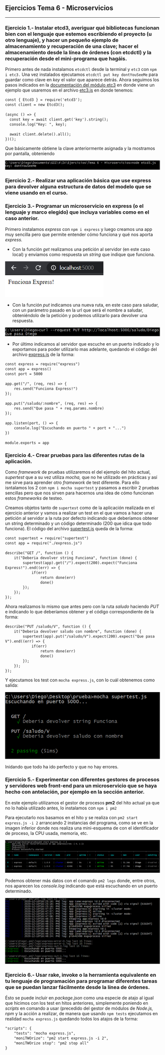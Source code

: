## Ejercicios Tema 6 - Microservicios



---


### Ejercicio 1.- Instalar etcd3, averiguar qué bibliotecas funcionan bien con el lenguaje que estemos escribiendo el proyecto (u otro lenguaje), y hacer un pequeño ejemplo de almacenamiento y recuperación de una clave; hacer el almacenamiento desde la línea de órdenes (con etcdctl) y la recuperación desde el mini-programa que hagáis.

Primero antes de nada instalamos `etcdctl` desde la terminal y `etc3` con `npm i etc3.`
Una vez instalados ejecutamos `etcdctl put key dontYouSeeMe` para guardar como clave en *key* el valor que aparece detrás. Ahora seguimos los pasos indicados en la [documentación del módulo etc3](https://www.npmjs.com/package/etcd3) en donde viene un ejemplo que usaremos en el archivo [etc3.js](https://github.com/LCinder/Autoevaluacion-IV/blob/master/Tema%206%20-%20Microservicios/etcd3.js) en donde tenemos:

~~~
const { Etcd3 } = require('etcd3');
const client = new Etcd3();

(async () => {
  const key = await client.get('key').string();
  console.log("Key: ", key);

  await client.delete().all();
})();
~~~

Que básicamente obtiene la clave anteriormente asignada y la mostramos por pantalla, obteniendo

![etcd3](https://github.com/LCinder/Autoevaluacion-IV/blob/master/Tema%206%20-%20Microservicios/img/etcd3.PNG)







### Ejercicio 2.- Realizar una aplicación básica que use express para devolver alguna estructura de datos del modelo que se viene usando en el curso.



### Ejercicio 3.- Programar un microservicio en express (o el lenguaje y marco elegido) que incluya variables como en el caso anterior.


Primero instalamos *express* con `npm i express` y luego creamos una app muy sencilla pero que permite entender cómo funciona y qué nos aporta *express.*

- Con la función *get* realizamos una petición al servidor (en este caso local) y enviamos como respuesta un *string* que indique que funciona.

![funcionaExpress](https://github.com/LCinder/Autoevaluacion-IV/blob/master/Tema%206%20-%20Microservicios/img/funcionaExpress.PNG)

- Con la función *put* indicamos una nueva ruta, en este caso para saludar, con un parámetro pasado en la url que será el nombre a saludar, obteniéndolo de la petición y podemos utilizarlo para devolver una respuesta.

![Put](https://github.com/LCinder/Autoevaluacion-IV/blob/master/Tema%206%20-%20Microservicios/img/put.PNG)

- Por último indicamos al servidor que escuche en un puerto indicado y lo exportamos para poder utilizarlo mas adelante, quedando el código del archivo [express.js](https://github.com/LCinder/Autoevaluacion-IV/blob/master/Tema%206%20-%20Microservicios/express.js) de la forma:


~~~
const express = require("express")
const app = express()
const port = 5000

app.get("/", (req, res) => {
	res.send("Funciona Express!")
});

app.put("/saludo/:nombre", (req, res) => {
	res.send("Que pasa " + req.params.nombre)
});

app.listen(port, () => {
	console.log("Escuchando en puerto " + port + "...")
})

module.exports = app
~~~



### Ejercicio 4.- Crear pruebas para las diferentes rutas de la aplicación.

Como *framework* de pruebas utilizaremos el del ejemplo del hito actual, *supertest* que a su vez utiliza *mocha,* que no he utilizado en prácticas y así me sirve para aprender otro *framework* de test diferente. Para ello isntalamos los 2 con `npm i mocha supertest` y pasamos a escribir 2 pruebas sencillas pero que nos sirven para hacernos una idea de cómo funcionan estos *frameworks* de testeo.

Creamos objetos tanto de `supertest` como de la aplicación realizada en el ejercicio anterior y vamos a realizar un test en el que vamos a hacer una petición al servidor a la ruta por defecto indicando que deberíamos obtener un string determinado y un código determinado (200 que idica que todo funciona). El código del archivo [supertest.js](https://github.com/LCinder/Autoevaluacion-IV/blob/master/Tema%206%20-%20Microservicios/supertest.js) queda de la forma:


~~~
const supertest = require("supertest")
const app = require("./express.js")

describe("GET /", function () {
	it("Deberia devolver string Funciona", function (done) {
		supertest(app).get("/").expect(200).expect("Funciona Express!").end((err) => {
			if(err)
				return done(err)
				done()
		});
	});
});
~~~

Ahora realizamos lo mismo que antes pero con la ruta *saludo* haciendo *PUT* e indicando lo que deberíamos obtener y el código correspondiente de la forma:


~~~
describe("PUT /saludo/V", function () {
	it("Deberia devolver saludo con nombre", function (done) {
		supertest(app).put("/saludo/V").expect(200).expect("Que pasa V").end((err) => {
			if(err)
				return done(err)
				done()
		});
	});
});
~~~

Y ejecutamos los test con `mocha express.js`, con lo cuál obtenemos como salida:

![Salida test](https://github.com/LCinder/Autoevaluacion-IV/blob/master/Tema%206%20-%20Microservicios/img/test.PNG)

Inidando que todo ha ido perfecto y que no hay errores.



### Ejercicio 5.- Experimentar con diferentes gestores de procesos y servidores web front-end para un microservicio que se haya hecho con antelación, por ejemplo en la sección anterior. 	

En este ejemplo utilizamos el gestor de procesos **pm2** del hito actual ya que no lo había utilizado antes, lo instalamos con `npm i pm2`

Para ejecutarlo nos basamos en el hito y se realiza con `pm2 start express.js -i 2` arrancando 2 instancias del programa, como se ve en la imagen inferior donde nos realiza una mini-esquema de con el identificador de proceso, la CPU usada, memoria, etc.


![pm2 start](https://github.com/LCinder/Autoevaluacion-IV/blob/master/Tema%206%20-%20Microservicios/img/pm2Start.PNG)


Podemos obtener más datos con el comando `pm2 logs` donde, entre otros, nos aparecen los *console.log* indicando que está escuchando en un puerto determinado.

![pm2 Logs](https://github.com/LCinder/Autoevaluacion-IV/blob/master/Tema%206%20-%20Microservicios/img/pm2Logs.PNG)



### Ejercicio 6.- Usar rake, invoke o la herramienta equivalente en tu lenguaje de programación para programar diferentes tareas que se puedan lanzar fácilmente desde la línea de órdenes.


Ésto se puede incluir en *package.json* como una especie de atajo al igual que hicimos con los test en hitos anteriores, simplemente poniendo en *scripts* en comando a usar (precedido del gestor de módulos de *Node.js, npm* y la acción a realizar, de manera que usando `npm tests` ejecutamos en realidad `mocha express.js` quedando todos los atajos de la forma:

~~~
"scripts": {
	"tests": "mocha express.js",
	"moniTWOrize": "pm2 start express.js -i 2",
	"moniTWOrize stop": "pm2 stop all"
}

~~~
